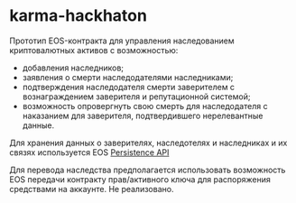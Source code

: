 # karma-hackhaton

Прототип EOS-контракта для управления наследованием криптовалютных активов с возможностью:
  * добавления наследников;
  * заявления о смерти наследодателями наследниками;
  * подтверждения наследодателя смерти заверителем с вознаграждением заверителя и репутационной системой;
  * возможность опровергнуть свою смерть для наследодателя с наказанием для заверителя, подтвердившего нерелевантные данные.
  
 Для хранения данных о заверителях, наследотелях и наследниках и их связях используется EOS [Persistence API](https://github.com/eosio/eos/wiki/Persistence-API)
 
 Для перевода наследства предполагается использовать возможность EOS передачи контракту прав/активного ключа для распоряжения средствами на аккаунте. Не реализовано.
 
 
